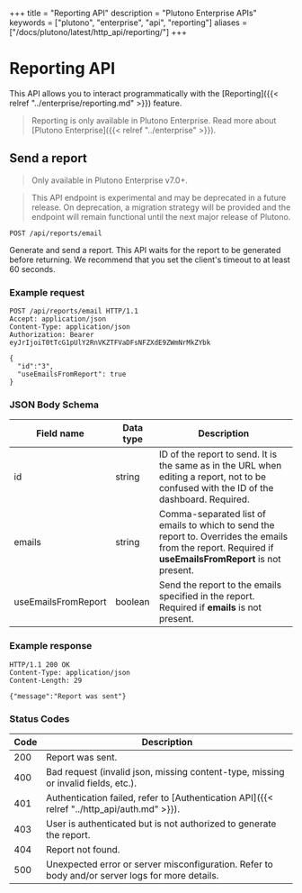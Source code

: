 +++
title = "Reporting API"
description = "Plutono Enterprise APIs"
keywords = ["plutono", "enterprise", "api", "reporting"]
aliases = ["/docs/plutono/latest/http_api/reporting/"]
+++

# Reporting API

This API allows you to interact programmatically with the [Reporting]({{< relref "../enterprise/reporting.md" >}}) feature.

> Reporting is only available in Plutono Enterprise. Read more about [Plutono Enterprise]({{< relref "../enterprise" >}}).


## Send a report

> Only available in Plutono Enterprise v7.0+.

> This API endpoint is experimental and may be deprecated in a future release. On deprecation, a migration strategy will be provided and the endpoint will remain functional until the next major release of Plutono.

`POST /api/reports/email`

Generate and send a report. This API waits for the report to be generated before returning. We recommend that you set the client's timeout to at least 60 seconds.

### Example request

```http
POST /api/reports/email HTTP/1.1
Accept: application/json
Content-Type: application/json
Authorization: Bearer eyJrIjoiT0tTcG1pUlY2RnVKZTFVaDFsNFZXdE9ZWmNrMkZYbk

{
  "id":"3",
  "useEmailsFromReport": true
}
```

### JSON Body Schema

Field name | Data type | Description
---------- | ---- | -----------
id | string | ID of the report to send. It is the same as in the URL when editing a report, not to be confused with the ID of the dashboard. Required.
emails | string | Comma-separated list of emails to which to send the report to. Overrides the emails from the report. Required if **useEmailsFromReport** is not present.
useEmailsFromReport | boolean | Send the report to the emails specified in the report. Required if **emails** is not present.

### Example response

```http
HTTP/1.1 200 OK
Content-Type: application/json
Content-Length: 29

{"message":"Report was sent"}
```

### Status Codes

Code | Description
---- | -----------
200 | Report was sent.
400 | Bad request (invalid json, missing content-type, missing or invalid fields, etc.).
401 | Authentication failed, refer to [Authentication API]({{< relref "../http_api/auth.md" >}}).
403 | User is authenticated but is not authorized to generate the report.
404 | Report not found.
500 | Unexpected error or server misconfiguration. Refer to body and/or server logs for more details.
